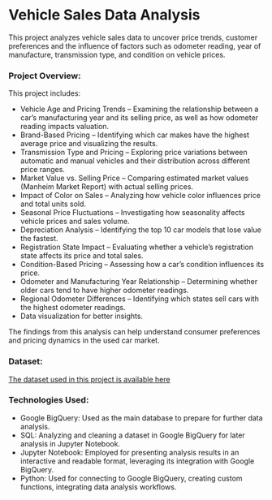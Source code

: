 <h1 style="text-align:left;">Vehicle Sales Data Analysis</h1>

This project analyzes vehicle sales data to uncover price trends, customer preferences and the influence of factors such as odometer reading, year of manufacture, transmission type, and condition on vehicle prices.

<h3 style="text-align:left;">Project Overview:</h3>
This project includes:

* Vehicle Age and Pricing Trends – Examining the relationship between a car’s manufacturing year and its selling price, as well as how odometer reading impacts valuation.
* Brand-Based Pricing – Identifying which car makes have the highest average price and visualizing the results.
* Transmission Type and Pricing – Exploring price variations between automatic and manual vehicles and their distribution across different price ranges.
* Market Value vs. Selling Price – Comparing estimated market values (Manheim Market Report) with actual selling prices.
* Impact of Color on Sales – Analyzing how vehicle color influences price and total units sold.
* Seasonal Price Fluctuations – Investigating how seasonality affects vehicle prices and sales volume.
* Depreciation Analysis – Identifying the top 10 car models that lose value the fastest.
* Registration State Impact – Evaluating whether a vehicle’s registration state affects its price and total sales.
* Condition-Based Pricing – Assessing how a car’s condition influences its price.
* Odometer and Manufacturing Year Relationship – Determining whether older cars tend to have higher odometer readings.
* Regional Odometer Differences – Identifying which states sell cars with the highest odometer readings.
* Data visualization for better insights.

The findings from this analysis can help understand consumer preferences and pricing dynamics in the used car market.

<h3 style="text-align:left;">Dataset:</h3>

[The dataset used in this project is available here](https://www.kaggle.com/datasets/syedanwarafridi/vehicle-sales-data)

<h3 style="text-align:left;">Technologies Used:</h3>

* Google BigQuery: Used as the main database to prepare for further data analysis.
* SQL: Analyzing and cleaning a dataset in Google BigQuery for later analysis in Jupyter Notebook.
* Jupyter Notebook: Employed for presenting analysis results in an interactive and readable format, leveraging its integration with Google BigQuery.
* Python: Used for connecting to Google BigQuery, creating custom functions, integrating data analysis workflows.
